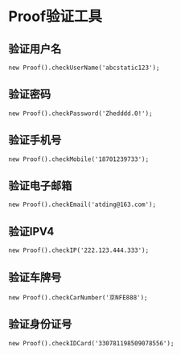 # Proof验证工具
## 验证用户名
```
new Proof().checkUserName('abcstatic123');
```
## 验证密码
```
new Proof().checkPassword('Zhedddd.0!');
```
## 验证手机号
```
new Proof().checkMobile('18701239733');
```
## 验证电子邮箱
```
new Proof().checkEmail('atding@163.com');
```
## 验证IPV4
```
new Proof().checkIP('222.123.444.333');
```
## 验证车牌号
```
new Proof().checkCarNumber('京NFE888');
```
## 验证身份证号
```
new Proof().checkIDCard('330781198509078556');
```